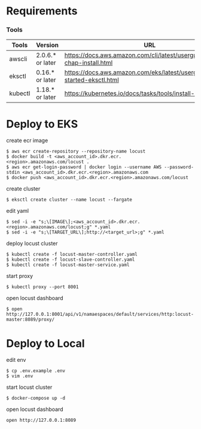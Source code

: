 Requirements
===================================================================================================

### Tools

| Tools   | Version           | URL                                                                          |
|---------|-------------------|------------------------------------------------------------------------------|
| awscli  | 2.0.6.\* or later | https://docs.aws.amazon.com/cli/latest/userguide/cli-chap-install.html       |
| eksctl  | 0.16.\*  or later | https://docs.aws.amazon.com/eks/latest/userguide/getting-started-eksctl.html |
| kubectl | 1.18.\*  or later | https://kubernetes.io/docs/tasks/tools/install-kubectl/                      |

Deploy to EKS
====================================================================================================

create ecr image

```
$ aws ecr create-repository --repository-name locust
$ docker build -t <aws_account_id>.dkr.ecr.<region>.amazonaws.com/locust .
$ aws ecr get-login-password | docker login --username AWS --password-stdin <aws_account_id>.dkr.ecr.<region>.amazonaws.com
$ docker push <aws_account_id>.dkr.ecr.<region>.amazonaws.com/locust
```

create cluster

```
$ eksctl create cluster --name locust --fargate
```

edit yaml

```
$ sed -i -e "s;\[IMAGE\];<aws_account_id>.dkr.ecr.<region>.amazonaws.com/locust;g" *.yaml
$ sed -i -e "s;\[TARGET_URL\];http://<target_url>;g" *.yaml
```

deploy locust cluster

```
$ kubectl create -f locust-master-controller.yaml
$ kubectl create -f locust-slave-controller.yaml
$ kubectl create -f locust-master-service.yaml
```

start proxy

```
$ kubectl proxy --port 8001
```


open locust dashboard

```
$ open http://127.0.0.1:8001/api/v1/namaespaces/default/services/http:locust-master:8089/proxy/
```

Deploy to Local
====================================================================================================

edit env

```
$ cp .env.example .env
$ vim .env
```

start locust  cluster

```
$ docker-compose up -d
```

open locust dashboard

```
open http://127.0.0.1:8089
```
